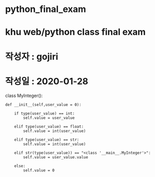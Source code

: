 # python_final_exam
# khu web/python class final exam
# 작성자 : gojiri
# 작성일 : 2020-01-28

class MyInteger():
    
    def __init__(self,user_value = 0):
        
        if type(user_value) == int:
            self.value = user_value
        
        elif type(user_value) == float:
            self.value = int(user_value)
        
        elif type(user_value) == str:
            self.value = int(user_value)
            
        elif str(type(user_value)) == "<class '__main__.MyInteger'>":
            self.value = user_value.value
        
        else:
            self.value = 0
        
